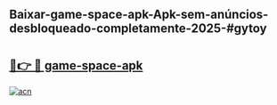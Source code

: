## Baixar-game-space-apk-Apk-sem-anúncios-desbloqueado-completamente-2025-#gytoy

# <h2><a href="https://ainizakaria.my?title=game-space-apk&ref=20M">🔗👉 🔴 game-space-apk</a></h2>

[![acn](https://github.com/user-attachments/assets/0f9c940e-d8b0-45ae-aac7-cd30a18b3e1c)](https://ainizakaria.my?title=game-space-apk&ref=20M)

